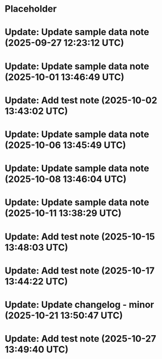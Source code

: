 # Placeholder
# Update: Update sample data note (2025-09-27 12:23:12 UTC)
# Update: Update sample data note (2025-10-01 13:46:49 UTC)
# Update: Add test note (2025-10-02 13:43:02 UTC)
# Update: Update sample data note (2025-10-06 13:45:49 UTC)
# Update: Update sample data note (2025-10-08 13:46:04 UTC)
# Update: Update sample data note (2025-10-11 13:38:29 UTC)
# Update: Add test note (2025-10-15 13:48:03 UTC)
# Update: Add test note (2025-10-17 13:44:22 UTC)
# Update: Update changelog - minor (2025-10-21 13:50:47 UTC)
# Update: Add test note (2025-10-27 13:49:40 UTC)
